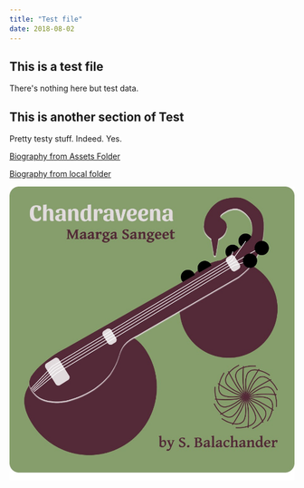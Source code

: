 ```yaml
---
title: "Test file"
date: 2018-08-02
---
```

## This is a test file
There's nothing here but test data.

## This is another section of Test
Pretty testy stuff. Indeed. Yes.

[Biography from Assets Folder](/assets/Biography.pdf)

[Biography from local folder](./Biography.pdf)

![Image](./Logo-Cover.jpg "Figure 1. Logo Cover Image")
